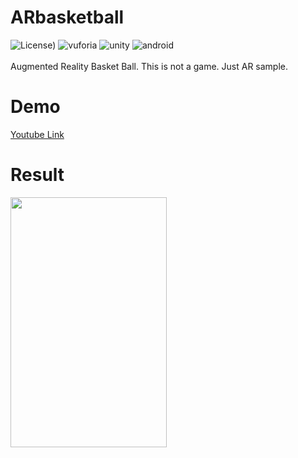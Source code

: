 # ARbasketball
![License](https://img.shields.io/badge/License-Apache_2.0-blue.svg))
![vuforia](https://img.shields.io/badge/Vuforia-9.6.3%2B-red.svg)
![unity](https://img.shields.io/badge/Unity-2018.4.30f1%2B-red.svg)
![android](https://img.shields.io/badge/Android-5.1%2B-green.svg)
<br><br>
Augmented Reality Basket Ball.
This is not a game. Just AR sample.

# Demo
<a href="https://youtu.be/dWkiAr53rsU">Youtube Link</a>

# Result
<img src="https://user-images.githubusercontent.com/44195740/102024998-8051b200-3dd8-11eb-9bb3-96dce6098ce6.jpg" width=250 height=400/>
